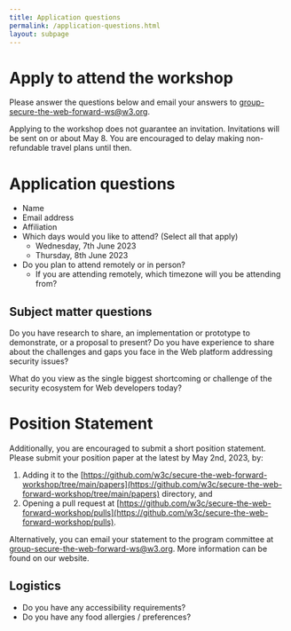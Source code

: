 ```yaml
---
title: Application questions
permalink: /application-questions.html
layout: subpage
---
```


# Apply to attend the workshop

Please answer the questions below and email your answers to [group-secure-the-web-forward-ws@w3.org](mailto:group-secure-the-web-forward-ws@w3.org).

Applying to the workshop does not guarantee an invitation. Invitations will be sent on or about May 8. You are encouraged to delay making non-refundable travel plans until then.

# Application questions

- Name
- Email address
- Affiliation
- Which days would you like to attend? (Select all that apply)
  - Wednesday, 7th June 2023
  - Thursday, 8th June 2023
- Do you plan to attend remotely or in person?
  - If you are attending remotely, which timezone will you be attending from?

## Subject matter questions

Do you have research to share, an implementation or prototype to demonstrate, or a proposal to present?  Do you have experience to share about the challenges and gaps you face in the Web platform addressing security issues?

What do you view as the single biggest shortcoming or challenge of the security ecosystem for Web developers today?

# Position Statement

Additionally, you are encouraged to submit a short position statement. Please submit your position paper at the latest by May 2nd, 2023, by:
  1. Adding it to the [https://github.com/w3c/secure-the-web-forward-workshop/tree/main/papers](https://github.com/w3c/secure-the-web-forward-workshop/tree/main/papers)  directory, and
  2. Opening a pull request at [https://github.com/w3c/secure-the-web-forward-workshop/pulls](https://github.com/w3c/secure-the-web-forward-workshop/pulls).

Alternatively, you can email your statement to the program committee at [group-secure-the-web-forward-ws@w3.org](mailto:group-secure-the-web-forward-ws@w3.org). More information can be found on our website. 

## Logistics

- Do you have any accessibility requirements?
- Do you have any food allergies / preferences?

